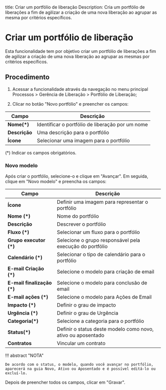 title: Criar um portfólio de liberação
Description: Cria um portfólio de liberações a fim de agilizar a criação de uma nova liberação ao agrupar as mesma por critérios específicos.
# Criar um portfólio de liberação

Esta funcionalidade tem por objetivo criar um portfólio de liberações a fim de agilizar a criação
de uma nova liberação ao agrupar as mesmas por critérios específicos.

## Procedimento

1.  Acessar a funcionalidade através da navegação no menu principal Processos \>
    Gerência de Liberação \> Portfólio de Liberação;

2.  Clicar no botão "Novo portfólio" e preencher os campos:

|Campo|Descrição|
|-----|---------|
|**Nome(\*)**|Identificar o portfólio de liberação por um nome|
|**Descrição**|Uma descrição para o portfólio|
|**Ícone**|Selecionar uma imagem para o portfólio|

(\*) Indicar os campos obrigatórios.

### Novo modelo

Após criar o portfólio, selecione-o e clique em "Avançar". Em seguida, clique em "Novo modelo" e preencha os campos:

|Campo|Descrição|
|-----|---------|
|**Ícone**|Definir uma imagem para representar o portfólio|
|**Nome (\*)**|Nome do portfólio|
|**Descrição**|Descrever o portfólio|
|**Fluxo (\*)**|Selecionar um fluxo para o portfólio|
|**Grupo executor (\*)**|Selecione o grupo responsável pela execução do portfólio|
|**Calendário (\*)**|Selecionar o tipo de calendário para o portfólio|
|**E-mail Criação (\*)**|Selecione o modelo para criação de email|
|**E-mail finalização (\*)**|Selecione o modelo para conclusão de email|
|**E-mail ações (\*)**|Selecione o modelo para Ações de Email|
|**Impacto (\*)**|Definir o grau de impacto|
|**Urgência (\*)**|Definir o grau de Urgência|
|**Categoria(\*)**|Selecione a categoria para o portfólio|
|**Status(\*)**|Definir o status deste modelo como novo, ativo ou aposentado|
|**Contratos**|Vincular um contrato|

!!! abstract "NOTA"

    De acordo com o status, o modelo, quando você avançar no portfólio, aparecerá na guia Novo, Ativo ou Aposentado e é possível editá-lo ou excluí-lo. 

Depois de preencher todos os campos, clicar em "Gravar".
<!-- !!! tip "About"

    <b>Product/Version:</b> CITSmart | 9.00 &nbsp;&nbsp;
    <b>Updated:</b>01/16/2021 – Anna Martins

